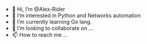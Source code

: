 - 👋 Hi, I’m @Alex-Rider
- 👀 I’m interested in Python and Networks automation
- 🌱 I’m currently learning Go lang.
- 💞️ I’m looking to collaborate on ...
- 📫 How to reach me ...

<!---
Alex-Rider/Alex-Rider is a ✨ special ✨ repository because its `README.md` (this file) appears on your GitHub profile.
You can click the Preview link to take a look at your changes.
--->
